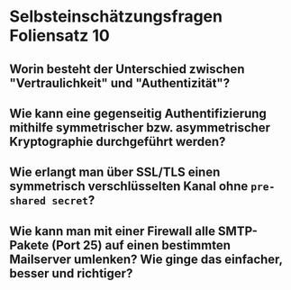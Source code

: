 # Selbsteinschätzungsfragen Foliensatz 10 

## Worin besteht der Unterschied zwischen "Vertraulichkeit" und "Authentizität"?

## Wie kann eine gegenseitig Authentifizierung mithilfe symmetrischer bzw. asymmetrischer Kryptographie durchgeführt werden?

## Wie erlangt man über SSL/TLS einen symmetrisch verschlüsselten Kanal ohne `pre-shared secret`?

## Wie kann man mit einer Firewall alle SMTP-Pakete (Port 25) auf einen bestimmten Mailserver umlenken? Wie ginge das einfacher, besser und richtiger?